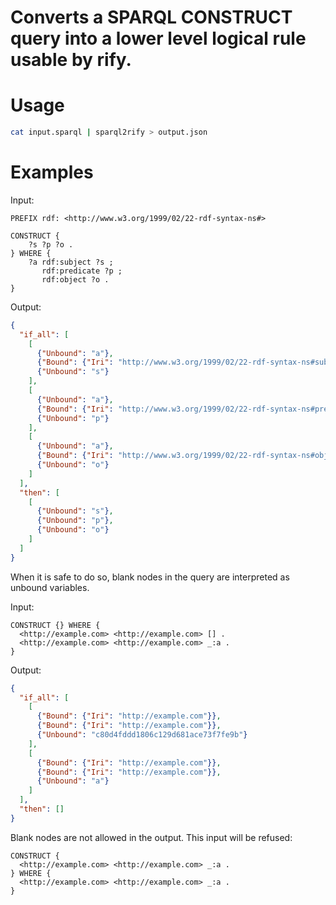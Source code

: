 # Converts a SPARQL CONSTRUCT query into a lower level logical rule usable by rify.

# Usage

```bash
cat input.sparql | sparql2rify > output.json
```

# Examples

Input:

```sparql
PREFIX rdf: <http://www.w3.org/1999/02/22-rdf-syntax-ns#>

CONSTRUCT {
    ?s ?p ?o .
} WHERE {
    ?a rdf:subject ?s ;
       rdf:predicate ?p ;
       rdf:object ?o .
}
```

Output:

```json
{
  "if_all": [
    [
      {"Unbound": "a"},
      {"Bound": {"Iri": "http://www.w3.org/1999/02/22-rdf-syntax-ns#subject"}},
      {"Unbound": "s"}
    ],
    [
      {"Unbound": "a"},
      {"Bound": {"Iri": "http://www.w3.org/1999/02/22-rdf-syntax-ns#predicate"}},
      {"Unbound": "p"}
    ],
    [
      {"Unbound": "a"},
      {"Bound": {"Iri": "http://www.w3.org/1999/02/22-rdf-syntax-ns#object"}},
      {"Unbound": "o"}
    ]
  ],
  "then": [
    [
      {"Unbound": "s"},
      {"Unbound": "p"},
      {"Unbound": "o"}
    ]
  ]
}
```

When it is safe to do so, blank nodes in the query are interpreted as unbound variables.

Input:

```sparql
CONSTRUCT {} WHERE {
  <http://example.com> <http://example.com> [] .
  <http://example.com> <http://example.com> _:a . 
}
```

Output:

```json
{
  "if_all": [
    [
      {"Bound": {"Iri": "http://example.com"}},
	  {"Bound": {"Iri": "http://example.com"}},
      {"Unbound": "c80d4fddd1806c129d681ace73f7fe9b"}
    ],
	[
      {"Bound": {"Iri": "http://example.com"}},
	  {"Bound": {"Iri": "http://example.com"}},
      {"Unbound": "a"}
    ]
  ],
  "then": []
}
```

Blank nodes are not allowed in the output. This input will be refused:

```sparql
CONSTRUCT {
  <http://example.com> <http://example.com> _:a .
} WHERE {
  <http://example.com> <http://example.com> _:a . 
}
```
